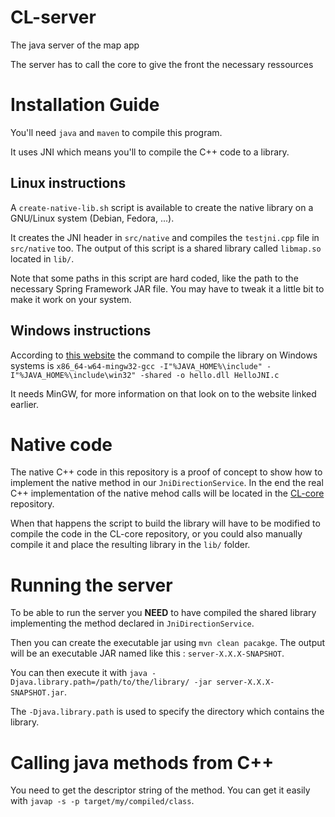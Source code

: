 # CL-server
The java server of the map app

The server has to call the core to give the front the necessary ressources

# Installation Guide

You'll need `java` and `maven` to compile this program.

It uses JNI which means you'll to compile the C++ code to a library.

## Linux instructions

A `create-native-lib.sh` script is available to create the native library on a GNU/Linux system (Debian, Fedora, ...).

It creates the JNI header in `src/native` and compiles the `testjni.cpp` file in
`src/native` too. The output of this script is a shared library called `libmap.so`
located in  `lib/`.

Note that some paths in this script are hard coded, like the path to the necessary
Spring Framework JAR file. You may have to tweak it a little bit to make it work
on your system.

## Windows instructions

According to [this website](https://www3.ntu.edu.sg/home/ehchua/programming/java/JavaNativeInterface.html) the command to compile the library on Windows systems
is `x86_64-w64-mingw32-gcc -I"%JAVA_HOME%\include" -I"%JAVA_HOME%\include\win32" -shared -o hello.dll HelloJNI.c`

It needs MinGW, for more information on that look on to the website linked earlier.

# Native code

The native C++ code in this repository is a proof of concept to show how to 
implement the native method in our `JniDirectionService`. In the end the real C++
implementation of the native mehod calls will be located in the [CL-core]() 
repository.

When that happens the script to build the library will have to be modified to 
compile the code in the CL-core repository, or you could also manually compile it
and place the resulting library in the `lib/` folder.

# Running the server

To be able to run the server you **NEED** to have compiled the shared library implementing the 
method declared in `JniDirectionService`.

Then you can create the executable jar using `mvn clean pacakge`. The output will be an executable
JAR named like this : `server-X.X.X-SNAPSHOT`.

You can then execute it with 
`java -Djava.library.path=/path/to/the/library/ -jar server-X.X.X-SNAPSHOT.jar`.

The `-Djava.library.path` is used to specify the directory which contains the library.

# Calling java methods from C++

You need to get the descriptor string of the method. You can get it easily with `javap -s -p target/my/compiled/class`.